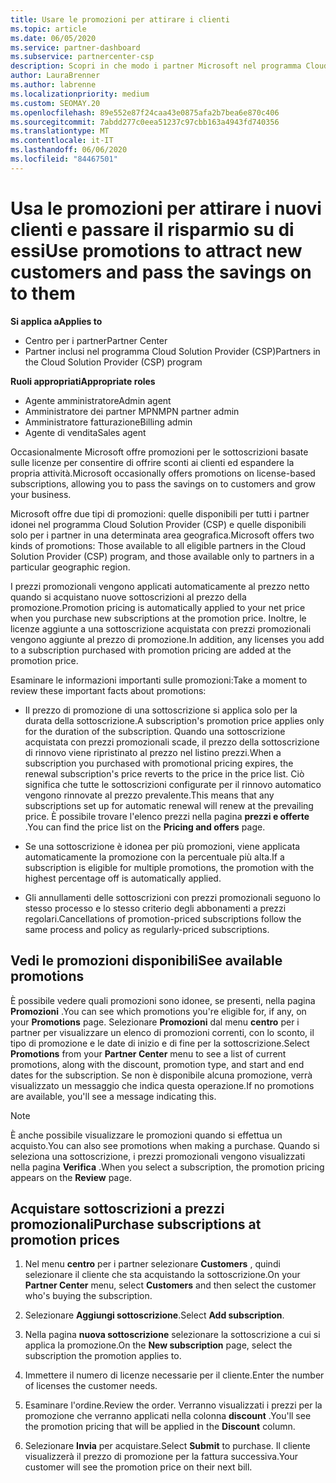 ```yaml
---
title: Usare le promozioni per attirare i clienti
ms.topic: article
ms.date: 06/05/2020
ms.service: partner-dashboard
ms.subservice: partnercenter-csp
description: Scopri in che modo i partner Microsoft nel programma Cloud Solution Provider possono acquistare sottoscrizioni a prezzi promozionali e passare risparmi ai clienti.
author: LauraBrenner
ms.author: labrenne
ms.localizationpriority: medium
ms.custom: SEOMAY.20
ms.openlocfilehash: 89e552e87f24caa43e0875afa2b7bea6e870c406
ms.sourcegitcommit: 7abdd277c0eea51237c97cbb163a4943fd740356
ms.translationtype: MT
ms.contentlocale: it-IT
ms.lasthandoff: 06/06/2020
ms.locfileid: "84467501"
---
```

# <a name="use-promotions-to-attract-new-customers-and-pass-the-savings-on-to-them"></a><span data-ttu-id="8cc7a-103">Usa le promozioni per attirare i nuovi clienti e passare il risparmio su di essi</span><span class="sxs-lookup"><span data-stu-id="8cc7a-103">Use promotions to attract new customers and pass the savings on to them</span></span>

<span data-ttu-id="8cc7a-104">**Si applica a**</span><span class="sxs-lookup"><span data-stu-id="8cc7a-104">**Applies to**</span></span>

- <span data-ttu-id="8cc7a-105">Centro per i partner</span><span class="sxs-lookup"><span data-stu-id="8cc7a-105">Partner Center</span></span>
- <span data-ttu-id="8cc7a-106">Partner inclusi nel programma Cloud Solution Provider (CSP)</span><span class="sxs-lookup"><span data-stu-id="8cc7a-106">Partners in the Cloud Solution Provider (CSP) program</span></span>

<span data-ttu-id="8cc7a-107">**Ruoli appropriati**</span><span class="sxs-lookup"><span data-stu-id="8cc7a-107">**Appropriate roles**</span></span>

- <span data-ttu-id="8cc7a-108">Agente amministratore</span><span class="sxs-lookup"><span data-stu-id="8cc7a-108">Admin agent</span></span>
- <span data-ttu-id="8cc7a-109">Amministratore dei partner MPN</span><span class="sxs-lookup"><span data-stu-id="8cc7a-109">MPN partner admin</span></span>
- <span data-ttu-id="8cc7a-110">Amministratore fatturazione</span><span class="sxs-lookup"><span data-stu-id="8cc7a-110">Billing admin</span></span>
- <span data-ttu-id="8cc7a-111">Agente di vendita</span><span class="sxs-lookup"><span data-stu-id="8cc7a-111">Sales agent</span></span>

<!--[FWLink: https://go.microsoft.com/fwlink/?linkid=852469]-->

<span data-ttu-id="8cc7a-112">Occasionalmente Microsoft offre promozioni per le sottoscrizioni basate sulle licenze per consentire di offrire sconti ai clienti ed espandere la propria attività.</span><span class="sxs-lookup"><span data-stu-id="8cc7a-112">Microsoft occasionally offers promotions on license-based subscriptions, allowing you to pass the savings on to customers and grow your business.</span></span> 

<span data-ttu-id="8cc7a-113">Microsoft offre due tipi di promozioni: quelle disponibili per tutti i partner idonei nel programma Cloud Solution Provider (CSP) e quelle disponibili solo per i partner in una determinata area geografica.</span><span class="sxs-lookup"><span data-stu-id="8cc7a-113">Microsoft offers two kinds of promotions: Those available to all eligible partners in the Cloud Solution Provider (CSP) program, and those available only to partners in a particular geographic region.</span></span>

<span data-ttu-id="8cc7a-114">I prezzi promozionali vengono applicati automaticamente al prezzo netto quando si acquistano nuove sottoscrizioni al prezzo della promozione.</span><span class="sxs-lookup"><span data-stu-id="8cc7a-114">Promotion pricing is automatically applied to your net price when you purchase new subscriptions at the promotion price.</span></span> <span data-ttu-id="8cc7a-115">Inoltre, le licenze aggiunte a una sottoscrizione acquistata con prezzi promozionali vengono aggiunte al prezzo di promozione.</span><span class="sxs-lookup"><span data-stu-id="8cc7a-115">In addition, any licenses you add to a subscription purchased with promotion pricing are added at the promotion price.</span></span> 

<span data-ttu-id="8cc7a-116">Esaminare le informazioni importanti sulle promozioni:</span><span class="sxs-lookup"><span data-stu-id="8cc7a-116">Take a moment to review these important facts about promotions:</span></span>

- <span data-ttu-id="8cc7a-117">Il prezzo di promozione di una sottoscrizione si applica solo per la durata della sottoscrizione.</span><span class="sxs-lookup"><span data-stu-id="8cc7a-117">A subscription's promotion price applies only for the duration of the subscription.</span></span> <span data-ttu-id="8cc7a-118">Quando una sottoscrizione acquistata con prezzi promozionali scade, il prezzo della sottoscrizione di rinnovo viene ripristinato al prezzo nel listino prezzi.</span><span class="sxs-lookup"><span data-stu-id="8cc7a-118">When a subscription you purchased with promotional pricing expires, the renewal subscription's price reverts to the price in the price list.</span></span> <span data-ttu-id="8cc7a-119">Ciò significa che tutte le sottoscrizioni configurate per il rinnovo automatico vengono rinnovate al prezzo prevalente.</span><span class="sxs-lookup"><span data-stu-id="8cc7a-119">This means that any subscriptions set up for automatic renewal will renew at the prevailing price.</span></span> <span data-ttu-id="8cc7a-120">È possibile trovare l'elenco prezzi nella pagina **prezzi e offerte** .</span><span class="sxs-lookup"><span data-stu-id="8cc7a-120">You can find the price list on the **Pricing and offers** page.</span></span>

- <span data-ttu-id="8cc7a-121">Se una sottoscrizione è idonea per più promozioni, viene applicata automaticamente la promozione con la percentuale più alta.</span><span class="sxs-lookup"><span data-stu-id="8cc7a-121">If a subscription is eligible for multiple promotions, the promotion with the highest percentage off is automatically applied.</span></span>

- <span data-ttu-id="8cc7a-122">Gli annullamenti delle sottoscrizioni con prezzi promozionali seguono lo stesso processo e lo stesso criterio degli abbonamenti a prezzi regolari.</span><span class="sxs-lookup"><span data-stu-id="8cc7a-122">Cancellations of promotion-priced subscriptions follow the same process and policy as regularly-priced subscriptions.</span></span>

## <a name="see-available-promotions"></a><span data-ttu-id="8cc7a-123">Vedi le promozioni disponibili</span><span class="sxs-lookup"><span data-stu-id="8cc7a-123">See available promotions</span></span>

<span data-ttu-id="8cc7a-124">È possibile vedere quali promozioni sono idonee, se presenti, nella pagina **Promozioni** .</span><span class="sxs-lookup"><span data-stu-id="8cc7a-124">You can see which promotions you're eligible for, if any, on your **Promotions** page.</span></span> <span data-ttu-id="8cc7a-125">Selezionare **Promozioni** dal menu **centro** per i partner per visualizzare un elenco di promozioni correnti, con lo sconto, il tipo di promozione e le date di inizio e di fine per la sottoscrizione.</span><span class="sxs-lookup"><span data-stu-id="8cc7a-125">Select **Promotions** from your **Partner Center** menu to see a list of current promotions, along with the discount, promotion type, and start and end dates for the subscription.</span></span> <span data-ttu-id="8cc7a-126">Se non è disponibile alcuna promozione, verrà visualizzato un messaggio che indica questa operazione.</span><span class="sxs-lookup"><span data-stu-id="8cc7a-126">If no promotions are available, you'll see a message indicating this.</span></span> 

> [!NOTE]  
> <span data-ttu-id="8cc7a-127">È anche possibile visualizzare le promozioni quando si effettua un acquisto.</span><span class="sxs-lookup"><span data-stu-id="8cc7a-127">You can also see promotions when making a purchase.</span></span> <span data-ttu-id="8cc7a-128">Quando si seleziona una sottoscrizione, i prezzi promozionali vengono visualizzati nella pagina **Verifica** .</span><span class="sxs-lookup"><span data-stu-id="8cc7a-128">When you select a subscription, the promotion pricing appears on the **Review** page.</span></span>

## <a name="purchase-subscriptions-at-promotion-prices"></a><span data-ttu-id="8cc7a-129">Acquistare sottoscrizioni a prezzi promozionali</span><span class="sxs-lookup"><span data-stu-id="8cc7a-129">Purchase subscriptions at promotion prices</span></span>

1. <span data-ttu-id="8cc7a-130">Nel menu **centro** per i partner selezionare **Customers** , quindi selezionare il cliente che sta acquistando la sottoscrizione.</span><span class="sxs-lookup"><span data-stu-id="8cc7a-130">On your **Partner Center** menu, select **Customers** and then select the customer who's buying the subscription.</span></span> 

2. <span data-ttu-id="8cc7a-131">Selezionare **Aggiungi sottoscrizione**.</span><span class="sxs-lookup"><span data-stu-id="8cc7a-131">Select **Add subscription**.</span></span>

3. <span data-ttu-id="8cc7a-132">Nella pagina **nuova sottoscrizione** selezionare la sottoscrizione a cui si applica la promozione.</span><span class="sxs-lookup"><span data-stu-id="8cc7a-132">On the **New subscription** page, select the subscription the promotion applies to.</span></span>

4. <span data-ttu-id="8cc7a-133">Immettere il numero di licenze necessarie per il cliente.</span><span class="sxs-lookup"><span data-stu-id="8cc7a-133">Enter the number of licenses the customer needs.</span></span> 

5. <span data-ttu-id="8cc7a-134">Esaminare l'ordine.</span><span class="sxs-lookup"><span data-stu-id="8cc7a-134">Review the order.</span></span> <span data-ttu-id="8cc7a-135">Verranno visualizzati i prezzi per la promozione che verranno applicati nella colonna **discount** .</span><span class="sxs-lookup"><span data-stu-id="8cc7a-135">You'll see the promotion pricing that will be applied in the **Discount** column.</span></span>  

6. <span data-ttu-id="8cc7a-136">Selezionare **Invia** per acquistare.</span><span class="sxs-lookup"><span data-stu-id="8cc7a-136">Select **Submit** to purchase.</span></span> <span data-ttu-id="8cc7a-137">Il cliente visualizzerà il prezzo di promozione per la fattura successiva.</span><span class="sxs-lookup"><span data-stu-id="8cc7a-137">Your customer will see the promotion price on their next bill.</span></span>  


